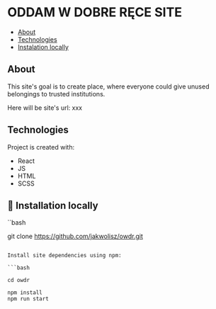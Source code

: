 # ODDAM W DOBRE RĘCE SITE
* [About](#about)
* [Technologies](#technologies)
* [Instalation locally](#-instalation-locally)
## About
This site's goal is to create place, where everyone could give unused belongings to trusted institutions.

Here will be site's url: xxx

## Technologies

Project is created with:
- React
- JS 
- HTML
- SCSS

## 🔧 Installation locally

``bash

git clone https://github.com/jakwolisz/owdr.git

```

Install site dependencies using npm:

```bash

cd owdr

npm install
npm run start

```